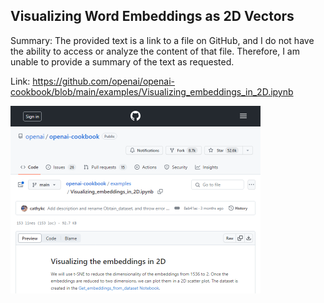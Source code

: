## Visualizing Word Embeddings as 2D Vectors
Summary: The provided text is a link to a file on GitHub, and I do not have the ability to access or analyze the content of that file. Therefore, I am unable to provide a summary of the text as requested.

Link: https://github.com/openai/openai-cookbook/blob/main/examples/Visualizing_embeddings_in_2D.ipynb

<img src="/img/81292c16-7436-4ffe-84e4-844c92624948.png" width="400" />
<br/><br/>
